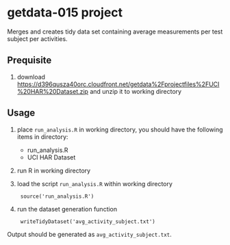 # getdata-015 project

Merges and creates tidy data set containing average measurements per test subject per activities.

## Prequisite

1. download https://d396qusza40orc.cloudfront.net/getdata%2Fprojectfiles%2FUCI%20HAR%20Dataset.zip and unzip it to working directory

## Usage

1. place `run_analysis.R` in working directory, you should have the following items in directory:

    * run_analysis.R
    * UCI HAR Dataset

2. run R in working directory

3. load the script `run_analysis.R` within working directory 

        source('run_analysis.R')

4. run the dataset generation function

        writeTidyDataset('avg_activity_subject.txt')

Output should be generated as `avg_activity_subject.txt`.
